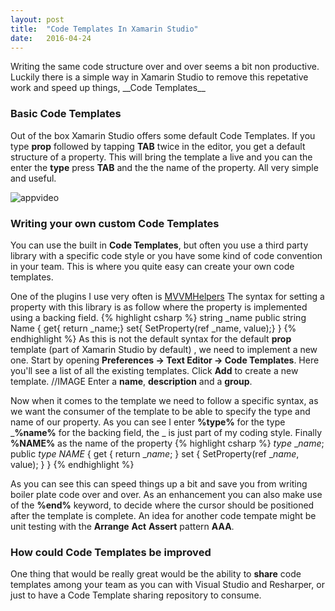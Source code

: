 ```yaml
---
layout: post
title:  "Code Templates In Xamarin Studio"
date:   2016-04-24
---
```


<p class="intro">
<span class="dropcap">W</span>riting the same code structure over and over seems a bit non productive. Luckily there is a simple way in Xamarin Studio to remove this repetative work and speed up things, __Code Templates__  
</p>

### Basic Code Templates
Out of the box Xamarin Studio offers some default Code Templates. If you type __prop__ followed by tapping __TAB__ twice in the editor, you get a default structure of a property. This will bring the template a live and you can the enter the __type__ press __TAB__ and the the name of the property. All very simple and useful.

<img src="{{ '/assets/img/codetemplate.gif' | prepend: site.baseurl }}" alt="appvideo">

### Writing your own custom Code Templates
You can use the built in  __Code Templates__, but often you use a third party library with a specific code style or you have some kind of code convention in your team. This is where you quite easy can create your own code templates.

One of the plugins I use very often is [MVVMHelpers](https://github.com/jamesmontemagno/mvvm-helpers)
The syntax for setting a property with this library is as follow where the property is implemented using a backing field.
{% highlight csharp %}
string _name 
public string Name 
{
    get{ return _name;}
    set{ SetProperty(ref _name, value);}
}
{% endhighlight %}
As this is not the default syntax for the default __prop__ template (part of Xamarin Studio by default) , we need to implement a new one.
Start by opening __Preferences -> Text Editor -> Code Templates__. Here you'll see a list of all the existing templates. Click __Add__ to create a new template.
//IMAGE
Enter a __name__, __description__ and a __group__.

Now when it comes to the template we need to follow a specific syntax, as we want the consumer of the template to be able to specify the type and name of our property. As you can see I enter __%type%__ for the type ___%name%__ for the backing field, the _ is just part of my coding style. Finally __%NAME%__ as the name of the property
{% highlight csharp %}
$type$ _$name$;
public $type$ $NAME$ {
	get 
	{
		return _$name$;
	}
	set 
	{
		 SetProperty(ref _$name$, value);
	}
}
{% endhighlight %}

As you can see this can speed things up a bit and save you from writing boiler plate code over and over. As an enhancement you can also make use of the __%end%__ keyword, to decide where the cursor should be positioned after the template is complete. An idea for another code tempate might be unit testing with the __Arrange__ __Act__ __Assert__ pattern __AAA__. 

### How could Code Templates be improved
One thing that would be really great would be the ability to __share__ code templates among your team as you can with Visual Studio and Resharper, or just to have a Code Template sharing repository to consume. 










